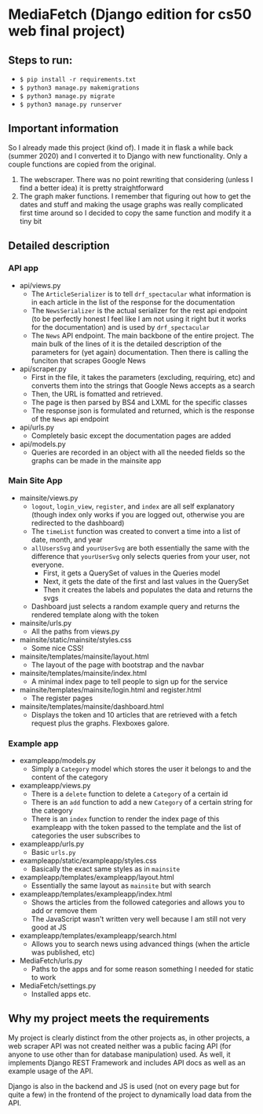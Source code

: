 # MediaFetch (Django edition for cs50 web final project)

## Steps to run:
- `$ pip install -r requirements.txt`
- `$ python3 manage.py makemigrations`
- `$ python3 manage.py migrate`
- `$ python3 manage.py runserver`

## Important information
So I already made this project (kind of). I made it in flask a while back (summer 2020) and I converted it to Django with new functionality. Only a couple functions are copied from the original.
1. The webscraper. There was no point rewriting that considering (unless I find a better idea) it is pretty straightforward
2. The graph maker functions. I remember that figuring out how to get the dates and stuff and making the usage graphs was really complicated first time around so I decided to copy the same function and modify it a tiny bit

## Detailed description
### API app
- api/views.py
  - The `ArticleSerializer` is to tell `drf_spectacular` what information is in each article in the list of the response for the documentation
  - The `NewsSerializer` is the actual serializer for the rest api endpoint (to be perfectly honest I feel like I am not using it right but it works for the documentation) and is used by `drf_spectacular`
  - The `News` API endpoint. The main backbone of the entire project. The main bulk of the lines of it is the detailed description of the parameters for (yet again) documentation. Then there is calling the funciton that scrapes Google News
- api/scraper.py
  - First in the file, it takes the parameters (excluding, requiring, etc) and converts them into the strings that Google News accepts as a search
  - Then, the URL is fomatted and retrieved.
  - The page is then parsed by BS4 and LXML for the specific classes
  - The response json is formulated and returned, which is the response of the `News` api endpoint
- api/urls.py
  - Completely basic except the documentation pages are added
- api/models.py
  - Queries are recorded in an object with all the needed fields so the graphs can be made in the mainsite app

### Main Site App
- mainsite/views.py
  - `logout`, `login_view`, `register`, and `index` are all self explanatory (though index only works if you are logged out, otherwise you are redirected to the dashboard)
  - The `timeList` function was created to convert a time into a list of date, month, and year
  - `allUsersSvg` and `yourUserSvg` are both essentially the same with the difference that `yourUserSvg` only selects queries from your user, not everyone. 
    - First, it gets a QuerySet of values in the Queries model
    - Next, it gets the date of the first and last values in the QuerySet
    - Then it creates the labels and populates the data and returns the svgs
  - Dashboard just selects a random example query and returns the rendered template along with the token
- mainsite/urls.py
  - All the paths from views.py
- mainsite/static/mainsite/styles.css
  - Some nice CSS!
- mainsite/templates/mainsite/layout.html
  - The layout of the page with bootstrap and the navbar
- mainsite/templates/mainsite/index.html
  - A minimal index page to tell people to sign up for the service
- mainsite/templates/mainsite/login.html and register.html
  - The register pages
- mainsite/templates/mainsite/dashboard.html
  - Displays the token and 10 articles that are retrieved with a fetch request plus the graphs. Flexboxes galore.

### Example app
- exampleapp/models.py
  - Simply a `Category` model which stores the user it belongs to and the content of the category
- exampleapp/views.py
  - There is a `delete` function to delete a `Category` of a certain id
  - There is an `add` function to add a new `Category` of a certain string for the category
  - There is an `index` function to render the index page of this exampleapp with the token passed to the template and the list of categories the user subscribes to
- exampleapp/urls.py
  - Basic `urls.py`
- exampleapp/static/exampleapp/styles.css
  - Basically the exact same styles as in `mainsite`
- exampleapp/templates/exampleapp/layout.html
  - Essentially the same layout as `mainsite` but with search
- exampleapp/templates/exampleapp/index.html
  - Shows the articles from the followed categories and allows you to add or remove them
  - The JavaScript wasn't written very well because I am still not very good at JS
- exampleapp/templates/exampleapp/search.html
  - Allows you to search news using advanced things (when the article was published, etc)
- MediaFetch/urls.py
  - Paths to the apps and for some reason something I needed for static to work
- MediaFetch/settings.py
  - Installed apps etc.
  
## Why my project meets the requirements
My project is clearly distinct from the other projects as, in other projects, a web scraper API was not created neither was a public facing API (for anyone to use other than for database manipulation) used. As well, it implements Django REST Framework and includes API docs as well as an example usage of the API.

Django is also in the backend and JS is used (not on every page but for quite a few) in the frontend of the project to dynamically load data from the API.
